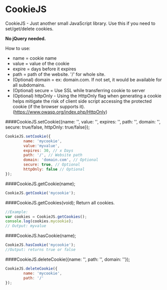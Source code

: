CookieJS
========
CookieJS - Just another small JavaScript library. Use this if you need to set/get/delete cookies.

**No jQuery needed.**

How to use:
* name = cookie name
* value = value of the cookie
* expire = days before it expires
* path = path of the website. '/' for whole site.
* (Optional) domain = ex: domain.com. If not set, it would be available for all subdomains.
* (Optional) secure = Use SSL while transferring cookie to server
* (Optional) httpOnly -  Using the HttpOnly flag when generating a cookie helps mitigate the risk of client side script accessing the protected cookie (if the browser supports it). (https://www.owasp.org/index.php/HttpOnly)

####CookieJS.setCookie({name: '', value: '', expires: '', path: '', domain: '', secure: true/false, httpOnly: true/false});
```javascript
CookieJS.setCookie({
        name: 'mycookie',
        value:'myvalue',
        expires: 30, // x Days
        path: '/', // Website path
        domain: 'domain.com', // Optional
        secure: true, // Optional
        httpOnly: false // Optional
});
```

####CookieJS.getCookie(name);
```javascript
CookieJS.getCookie('mycookie');
```

####CookieJS.getCookies(void); Return all cookies.
```javascript
//Example:
var cookies = CookieJS.getCookies();
console.log(cookies.mycookie);
// Output: myvalue
```

####CookieJS.hasCookie(name);
```javascript
CookieJS.hasCookie('mycookie');
//Output: returns true or false
```

####CookieJS.deleteCookie({name: '', path: '', domain: ''});
```javascript
CookieJS.deleteCookie({
        name: 'mycookie',
        path: '/'
});
```

